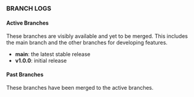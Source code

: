 ### BRANCH LOGS

#### Active Branches
These branches are visibly available and yet to be merged. This includes the main branch and the other branches for developing features.
* **main**: the latest stable release
* **v1.0.0**: initial release

#### Past Branches
These branches have been merged to the active branches.